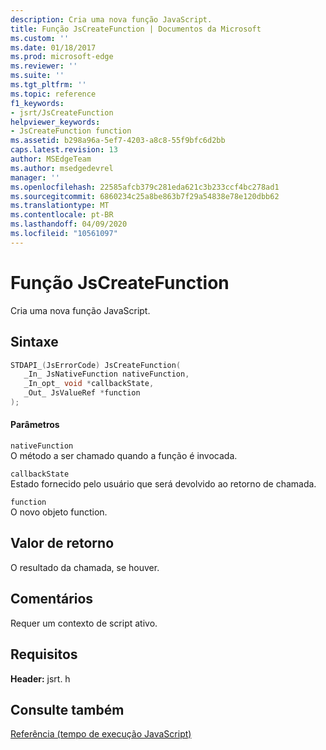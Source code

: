 ```yaml
---
description: Cria uma nova função JavaScript.
title: Função JsCreateFunction | Documentos da Microsoft
ms.custom: ''
ms.date: 01/18/2017
ms.prod: microsoft-edge
ms.reviewer: ''
ms.suite: ''
ms.tgt_pltfrm: ''
ms.topic: reference
f1_keywords:
- jsrt/JsCreateFunction
helpviewer_keywords:
- JsCreateFunction function
ms.assetid: b298a96a-5ef7-4203-a8c8-55f9bfc6d2bb
caps.latest.revision: 13
author: MSEdgeTeam
ms.author: msedgedevrel
manager: ''
ms.openlocfilehash: 22585afcb379c281eda621c3b233ccf4bc278ad1
ms.sourcegitcommit: 6860234c25a8be863b7f29a54838e78e120dbb62
ms.translationtype: MT
ms.contentlocale: pt-BR
ms.lasthandoff: 04/09/2020
ms.locfileid: "10561097"
---
```

# Função JsCreateFunction
Cria uma nova função JavaScript.
  
## Sintaxe  
  
```cpp  
STDAPI_(JsErrorCode) JsCreateFunction(  
   _In_ JsNativeFunction nativeFunction,  
   _In_opt_ void *callbackState,  
   _Out_ JsValueRef *function  
);  
```  
  
#### Parâmetros  
 `nativeFunction`  
 O método a ser chamado quando a função é invocada.  
  
 `callbackState`  
 Estado fornecido pelo usuário que será devolvido ao retorno de chamada.  
  
 `function`  
 O novo objeto function.  
  
## Valor de retorno  
 O resultado da chamada, se houver.  
  
## Comentários  
 Requer um contexto de script ativo.  
  
## Requisitos  
 **Header:** jsrt. h  
  
## Consulte também  
 [Referência (tempo de execução JavaScript)](../chakra-hosting/reference-javascript-runtime.md)